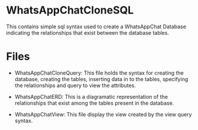 # WhatsAppChatCloneSQL
This contains simple sql syntax used to create a WhatsAppChat Database indicating the relationships that exist between the database tables.

# Files
- WhatsAppChatCloneQuery: This file holds the syntax for creating the database, creating the tables, inserting data in to the tables, specifying the relationships and query to view the attributes.

- WhatsAppChatERD: This is a diagramatic representation of the relationships that exist among the tables present in the database.

- WhatsAppChatView: This file display the view created by the view query syntax.
